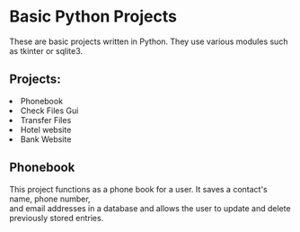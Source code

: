 <h1> Basic Python Projects </h1>

<p> These are basic projects written in Python. They use various modules such as tkinter or sqlite3. </p>

<h2> Projects: </h2>

<li>Phonebook</li>
<li>Check Files Gui</li>
<li>Transfer Files</li>
<li>Hotel website</li>
<li>Bank Website</li>

 
 <h2> Phonebook </h2>
 
 <p> This project functions as a phone book for a user. It saves a contact's name, phone number,<br>
  and email addresses in a database and allows the user to update and delete previously stored entries.
 </p>
 
 <p>
  
  
